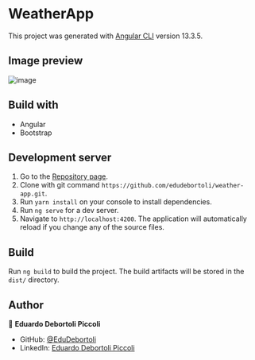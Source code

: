 # WeatherApp

This project was generated with [Angular CLI](https://github.com/angular/angular-cli) version 13.3.5.

## Image preview

![image](https://user-images.githubusercontent.com/5942994/168387501-4ec9dc87-239a-491c-be56-ab18923f79c3.png)


## Build with

- Angular
- Bootstrap

## Development server

1. Go to the [Repository page](https://github.com/edudebortoli/weather-app).
2. Clone with git command `https://github.com/edudebortoli/weather-app.git`.
3. Run `yarn install` on your console to install dependencies.
4. Run `ng serve` for a dev server.
5. Navigate to `http://localhost:4200`. The application will automatically reload if you change any of the source files.

## Build

Run `ng build` to build the project. The build artifacts will be stored in the `dist/` directory.

## Author

👤 **Eduardo Debortoli Piccoli**

- GitHub: [@EduDebortoli](https://github.com/edudebortoli)
- LinkedIn: [Eduardo Debortoli Piccoli](https://www.linkedin.com/in/eduardo-debortoli-piccoli-746a36185/)

